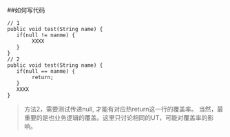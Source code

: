 
##如何写代码

```
// 1
public void test(String name) {
   if(null != nanme) {
        XXXX
   }
}
// 2
public void test(String name) {
   if(null == nanme) {
        return;
   }
   XXXX
}
```
> 方法2，需要测试传递null, 才能有对应热return这一行的覆盖率。 当然，最重要的是也业务逻辑的覆盖。这里只讨论相同的UT，可能对覆盖率的影响。

